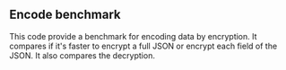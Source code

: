 ## Encode benchmark

This code provide a benchmark for encoding data by encryption.
It compares if it's faster to encrypt a full JSON or encrypt each field of the JSON.
It also compares the decryption.